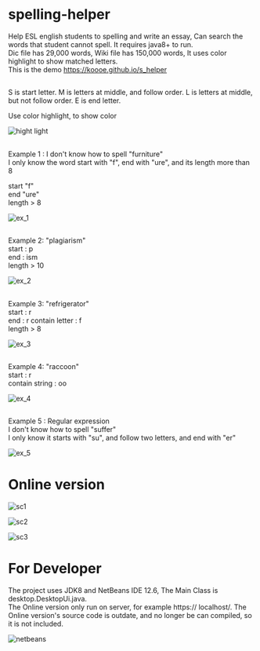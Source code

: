 # spelling-helper
Help ESL english students to spelling and write an essay, Can search the words that student cannot spell. It requires java8+ to run.     
Dic file has 29,000 words,
Wiki file has 150,000 words,
It uses color highlight to show matched letters.    
This is the demo https://koooe.github.io/s_helper

##
S is start letter.
M is letters at middle, and follow order.
L is letters at middle, but not follow order.
E is end letter.

Use color highlight, to show color

![hight light](https://user-images.githubusercontent.com/98500513/153254611-1b487b81-432b-4a73-aebe-3b36e05ac338.JPG)


##

Example 1 : I don't know how to spell "furniture"    
I only know the word start with "f", end with "ure", and its length more than 8

start "f"   
end "ure"   
length > 8    

![ex_1](https://user-images.githubusercontent.com/98500513/153248560-daf6b851-7874-4f5a-acfd-61347813b844.jpg)

##

Example 2: "plagiarism"   
start : p    
end : ism   
length > 10   

![ex_2](https://user-images.githubusercontent.com/98500513/153248725-44625410-027d-49c0-b860-dd3557c7b5aa.jpg)

##

Example 3: "refrigerator"     
start : r    
end : r
contain letter : f   
length > 8    

![ex_3](https://user-images.githubusercontent.com/98500513/153248783-41891a0b-6a6f-4e21-8b10-d7dc07fccde6.jpg)


##
Example 4: "raccoon"   
start : r   
contain string : oo   

![ex_4](https://user-images.githubusercontent.com/98500513/153249039-f7001790-0182-4bae-a729-d25b938a9ea2.jpg)


##
Example 5 : Regular expression     
I don't know how to spell "suffer"     
I only know it starts with "su", and follow two letters, and end with "er"   



![ex_5](https://user-images.githubusercontent.com/98500513/153249175-565186a1-ec92-49c9-96a0-a8a329225f89.jpg)

 
# Online version

![sc1](https://user-images.githubusercontent.com/98500513/153249589-976efcd5-b80a-49b0-8f7d-81ac46dc0b02.png)

![sc2](https://user-images.githubusercontent.com/98500513/153249600-87187061-024e-4eb0-aa14-a92374fee55f.png)

![sc3](https://user-images.githubusercontent.com/98500513/153249613-8b636261-ffea-4427-a768-2fd075bfd634.png)


# For Developer

The project uses JDK8 and NetBeans IDE 12.6, The Main Class is desktop.DesktopUi.java.             
The Online version only run on server, for example  https:// localhost/. The Online version's source code is outdate, and no longer be can compiled, so it is not included.

![netbeans](https://user-images.githubusercontent.com/98500513/153250444-1c7da43e-1af3-445d-b670-d96468c3d882.png)




